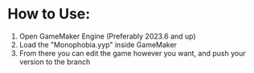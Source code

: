# How to Use:
1. Open GameMaker Engine (Preferably 2023.6 and up)
2. Load the "Monophobia.yyp" inside GameMaker
3. From there you can edit the game however you want, and push your version to the branch
